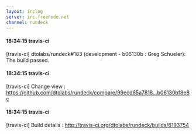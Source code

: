 ```yaml
---
layout: irclog
server: irc.freenode.net
channel: rundeck
---
```


#### 18:34:15 travis-ci
 \[travis-ci\] dtolabs/rundeck#183 (development - b06130b : Greg Schueler): The build passed.
#### 18:34:15 travis-ci
 \[travis-ci\] Change view : https://github.com/dtolabs/rundeck/compare/99ecd65a7818...b06130bf8e8c
#### 18:34:15 travis-ci
 \[travis-ci\] Build details : http://travis-ci.org/dtolabs/rundeck/builds/6193754

